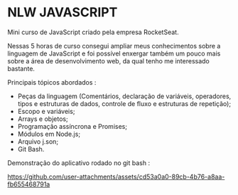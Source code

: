 # NLW JAVASCRIPT
Mini curso de JavaScript criado pela empresa RocketSeat.

Nessas 5 horas de curso consegui ampliar meus conhecimentos sobre a linguagem de JavaScript e foi possível enxergar também um pouco mais sobre a área de desenvolvimento web, da qual tenho me interessado bastante.

Principais tópicos abordados :
- Peças da linguagem (Comentários, declaração de variáveis, operadores, tipos e estruturas de dados, controle de fluxo e estruturas de repetição);
- Escopo e variáveis;
- Arrays e objetos;
- Programação assíncrona e Promises;
-  Módulos em Node.js;
-  Arquivo j.son;
-  Git Bash.

Demonstração do aplicativo rodado no git bash :


https://github.com/user-attachments/assets/cd53a0a0-89cb-4b76-a8aa-fb655468791a

